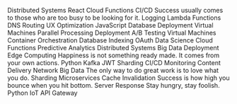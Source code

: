 Distributed Systems React Cloud Functions CI/CD Success usually comes to those who are too busy to be looking for it. Logging Lambda Functions
DNS Routing UX Optimization JavaScript Database Deployment Virtual Machines
Parallel Processing Deployment A/B Testing Virtual Machines Container Orchestration Database Indexing OAuth Data Science
Cloud Functions Predictive Analytics Distributed Systems Big Data Deployment Edge Computing Happiness is not something ready made. It comes from your own actions. Python Kafka JWT Sharding
CI/CD Monitoring Content Delivery Network Big Data The only way to do great work is to love what you do. Sharding Microservices Cache Invalidation Success is how high you bounce when you hit bottom. Server Response Stay hungry, stay foolish. Python IoT API Gateway
